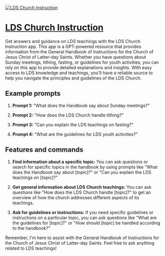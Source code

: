 [![LDS Church Instruction](https://files.oaiusercontent.com/file-seRJuxWOLUbChQYTvJ0PKmBx?se=2123-10-17T21%3A33%3A49Z&sp=r&sv=2021-08-06&sr=b&rscc=max-age%3D31536000%2C%20immutable&rscd=attachment%3B%20filename%3D6be3a315-9174-4dfb-826d-647b974f4841.webp&sig=rv1Lvi18V7neEJnnhu41aWOc/2KGsnh5yOHq8pFGThU%3D)](https://chat.openai.com/g/g-KS1Kvp1EO-lds-church-instruction)

# [LDS Church Instruction](https://chat.openai.com/g/g-KS1Kvp1EO-lds-church-instruction)

Get answers and guidance on LDS teachings with the LDS Church Instruction app. This app is a GPT-powered resource that provides information from the General Handbook of Instructions for the Church of Jesus Christ of Latter-day Saints. Whether you have questions about Sunday meetings, tithing, fasting, or guidelines for youth activities, you can rely on this app to provide detailed explanations and insights. With easy access to LDS knowledge and teachings, you'll have a reliable source to help you navigate the principles and guidelines of the LDS Church.

## Example prompts

1. **Prompt 1:** "What does the Handbook say about Sunday meetings?"

2. **Prompt 2:** "How does the LDS Church handle tithing?"

3. **Prompt 3:** "Can you explain the LDS teachings on fasting?"

4. **Prompt 4:** "What are the guidelines for LDS youth activities?"

## Features and commands

1. **Find information about a specific topic:** You can ask questions or search for specific topics in the handbook by using prompts like "What does the Handbook say about [topic]?" or "Can you explain the LDS teachings on [topic]?"

2. **Get general information about LDS Church teachings:** You can ask questions like "How does the LDS Church handle [topic]?" to get an overview of how the church addresses different aspects of its teachings.

3. **Ask for guidelines or instructions:** If you need specific guidelines or instructions on a particular topic, you can ask questions like "What are the guidelines for [topic]?" or "How should [topic] be handled according to the handbook?"

Remember, I'm here to assist with the General Handbook of Instructions for the Church of Jesus Christ of Latter-day Saints. Feel free to ask anything related to LDS teachings!